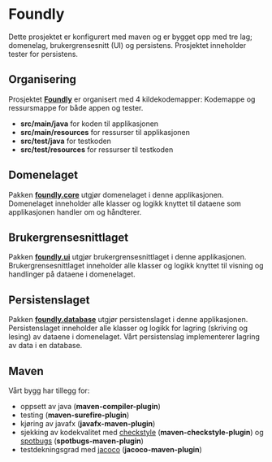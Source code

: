 # Foundly
Dette prosjektet er konfigurert med maven og er bygget opp med tre lag; domenelag, brukergrensesnitt (UI) og persistens. Prosjektet inneholder tester for persistens.

## Organisering
Prosjektet **[Foundly](foundly/)** er organisert med 4 kildekodemapper: Kodemappe og ressursmappe for både appen og tester.

- **src/main/java** for koden til applikasjonen
- **src/main/resources** for ressurser til applikasjonen
- **src/test/java** for testkoden
- **src/test/resources** for ressurser til testkoden
##

## Domenelaget

Pakken **[foundly.core](src/main/java/foundly/core/)** utgjør domenelaget i denne applikasjonen.
Domenelaget inneholder alle klasser og logikk knyttet til dataene som applikasjonen handler om og håndterer.

 

## Brukergrensesnittlaget

Pakken **[foundly.ui](src/main/java/foundly/ui/)** utgjør brukergrensesnittlaget i denne applikasjonen.
Brukergrensesnittlaget inneholder alle klasser og logikk knyttet til visning og handlinger på dataene i domenelaget.


## Persistenslaget

Pakken **[foundly.database](src/main/java/foundly/database/)** utgjør persistenslaget i denne applikasjonen.
Persistenslaget inneholder alle klasser og logikk for lagring (skriving og lesing) av dataene i domenelaget. Vårt persistenslag implementerer lagring av data i en database.

## Maven

Vårt bygg har tillegg for:
- oppsett av java (**maven-compiler-plugin**)
- testing (**maven-surefire-plugin**)
- kjøring av javafx (**javafx-maven-plugin**)
- sjekking av kodekvalitet med [checkstyle](https://checkstyle.sourceforge.io) (**maven-checkstyle-plugin**) og [spotbugs](https://spotbugs.github.io) (**spotbugs-maven-plugin**)
- testdekningsgrad med [jacoco](https://github.com/jacoco/jacoco) (**jacoco-maven-plugin**)

